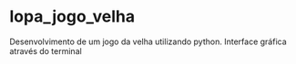 # lopa_jogo_velha
Desenvolvimento de um jogo da velha utilizando python. Interface gráfica através do terminal
